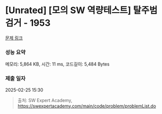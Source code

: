 # [Unrated] [모의 SW 역량테스트] 탈주범 검거 - 1953 

[문제 링크](https://swexpertacademy.com/main/code/problem/problemDetail.do?contestProbId=AV5PpLlKAQ4DFAUq) 

### 성능 요약

메모리: 5,864 KB, 시간: 11 ms, 코드길이: 5,484 Bytes

### 제출 일자

2025-02-25 15:30



> 출처: SW Expert Academy, https://swexpertacademy.com/main/code/problem/problemList.do